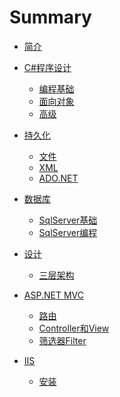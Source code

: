 # Summary

* [简介](README.md)

* [C#程序设计]()
    * [编程基础](.\Programming\Basic.md)
    * [面向对象](.\Programming\OOP.md)
    * [高级](.\Programming\Professional.md)

* [持久化](.\Persistence\README.md)
    * [文件](.\Persistence\File.md)
    * [XML](.\Persistence\XML.md)
    * [ADO.NET](.\Persistence\ADO.NET.md)

* [数据库](.\DB\README.md)
    * [SqlServer基础](.\DB\SQLServer_Basic.md)
    * [SqlServer编程](.\DB\SQLServer_Program.md)

* [设计]()
    * [三层架构](.\Design\UIBLLDAL.md)

* [ASP.NET MVC](.\ASP.NET-MVC\README.md)
    * [路由](.\ASP.NET-MVC\URL.md)
    * [Controller和View](.\ASP.NET-MVC\ControllerView.md)
    * [筛选器Filter](.\ASP.NET-MVC\Filter.md)

* [IIS](.\IIS\README.md)
    * [安装](.\IIS\INSTALL.md)



